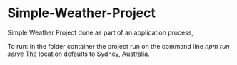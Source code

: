 # Simple-Weather-Project
Simple Weather Project done as part of an application process,

To run: In the folder container the project run on the command line *npm run serve*
The location defaults to Sydney, Australia.
